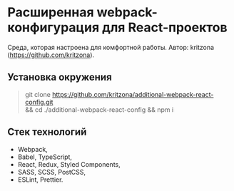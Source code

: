 # Расширенная webpack-конфигурация для React-проектов

Среда, которая настроена для комфортной работы.
Автор: kritzona (https://github.com/kritzona).

## Установка окружения
> git clone https://github.com/kritzona/additional-webpack-react-config.git  
> && cd ./additional-webpack-react-config && npm i

## Стек технологий

- Webpack,
- Babel, TypeScript,
- React, Redux, Styled Components,
- SASS, SCSS, PostCSS,
- ESLint, Prettier.

